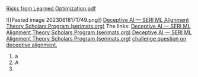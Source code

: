 
[Risks from Learned Optimization.pdf](file:///C:/Users/offic/Documents/Books/AI/Risks%20from%20Learned%20Optimization.pdf)



![[Pasted image 20230618171749.png]]
[Deceptive AI — SERI ML Alignment Theory Scholars Program (serimats.org)](https://www.serimats.org/deceptive)
The links:
[Deceptive AI — SERI ML Alignment Theory Scholars Program (serimats.org)](https://www.serimats.org/deceptive)
[Deceptive AI — SERI ML Alignment Theory Scholars Program (serimats.org)](https://www.serimats.org/deceptive)
[challenge question on deceptive alignment](https://docs.google.com/document/d/1FkFCca6bhcNoopUFsWhQEcP_c4P06vAkR3Po6MOWjWg/edit?usp=sharing),

1. a
2. A
3. 